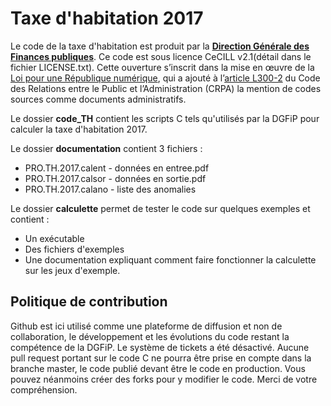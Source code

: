 # Taxe d'habitation 2017


Le code de la taxe d'habitation est produit par la **[Direction Générale des Finances publiques](https://www.economie.gouv.fr/dgfip)**.
Ce code est sous licence CeCILL v2.1(détail dans le fichier LICENSE.txt).
Cette ouverture s’inscrit dans la mise en œuvre de la [Loi pour une République numérique](https://www.legifrance.gouv.fr/affichTexte.do;jsessionid=9DEF56AB5707222923E5987E65335EF1.tplgfr29s_2?cidTexte=JORFTEXT000033202746&categorieLien=id), qui a ajouté à l’[article L300-2](https://www.legifrance.gouv.fr/affichCodeArticle.do?cidTexte=LEGITEXT000031366350&idArticle=LEGIARTI000031367689&dateTexte=&categorieLien=cid) du Code des Relations entre le Public et l’Administration (CRPA) la mention de codes sources comme documents administratifs.

Le dossier **code_TH** contient les scripts C tels qu'utilisés par la DGFiP pour calculer la taxe d'habitation 2017.

Le dossier **documentation** contient 3 fichiers : 
* PRO.TH.2017.calent - données en entree.pdf 
* PRO.TH.2017.calsor - données en sortie.pdf 
* PRO.TH.2017.calano - liste des anomalies

Le dossier **calculette** permet de tester le code sur quelques exemples et contient : 
* Un exécutable
* Des fichiers d'exemples
* Une documentation expliquant comment faire fonctionner la calculette sur les jeux d'exemple.

## Politique de contribution
Github est ici utilisé comme une plateforme de diffusion et non de collaboration, le développement et les évolutions du code restant la compétence de la DGFiP. Le système de tickets a été désactivé.
Aucune pull request portant sur le code C ne pourra être prise en compte dans la branche master, le code publié devant être le code en production. Vous pouvez néanmoins créer des forks pour y modifier le code.
Merci de votre compréhension.
